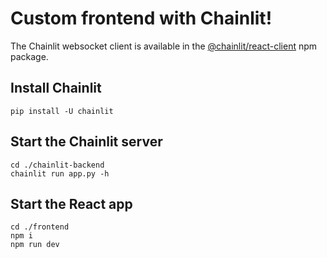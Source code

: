 # Custom frontend with Chainlit!

The Chainlit websocket client is available in the [@chainlit/react-client](https://www.npmjs.com/package/@chainlit/react-client) npm package.

## Install Chainlit

```shell
pip install -U chainlit
```

## Start the Chainlit server

```shell
cd ./chainlit-backend
chainlit run app.py -h
```

## Start the React app

```shell
cd ./frontend
npm i
npm run dev
```
